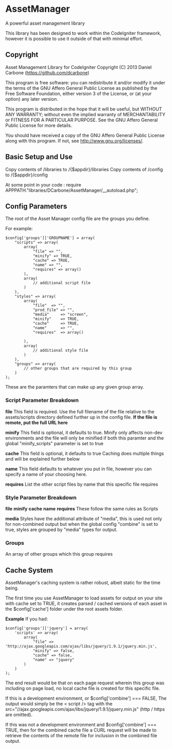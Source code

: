 AssetManager
=============

A powerful asset management library

This library has been designed to work within the CodeIgniter framework, however it is possible to use it outside of that with minimal effort.

Copyright
---------
Asset Management Library for CodeIgniter
Copyright (C) 2013  Daniel Carbone (https://github.com/dcarbone)

This program is free software: you can redistribute it and/or modify
it under the terms of the GNU Affero General Public License as
published by the Free Software Foundation, either version 3 of the
License, or (at your option) any later version.

This program is distributed in the hope that it will be useful,
but WITHOUT ANY WARRANTY; without even the implied warranty of
MERCHANTABILITY or FITNESS FOR A PARTICULAR PURPOSE.  See the
GNU Affero General Public License for more details.

You should have received a copy of the GNU Affero General Public License
along with this program.  If not, see <http://www.gnu.org/licenses/>.


Basic Setup and Use
-------------------

Copy contents of /libraries to /{$appdir}/libraries
Copy contents of /config to /{$appdir}/config

At some point in your code : require APPPATH."libraries/DCarbone/AssetManager/__autoload.php";

Config Parameters
-----------------

The root of the Asset Manager config file are the groups you define.

For example:

	$config['groups']['GROUPNAME'] = array(
		"scripts" => array(
			array(
				"file" => "",
	            "minify" => TRUE,
	            "cache" => TRUE,
	            "name" => "",
	            "requires" => array()
			),
			array(
				// additional script file
			)
		),
		"styles" => array(
			array(
				"file"  => "",
	            "prod_file" => "",
	            "media"     => "screen",
	            "minify"    => TRUE,
	            "cache"     => TRUE,
	            "name"      => "",
	            "requires"  => array()

			),
			array(
				// additional style file
			)
		),
		"groups" => array(
			// other groups that are required by this group
		)
	);

These are the paramters that can make up any given group array.


### Script Parameter Breakdown

**file**
This field is required.  Use the full filename of the file relative to the assets/scripts
directory defined further up in the config file.
**If the file is remote, put the full URL here**

**minify**
This field is optional, it defaults to true.  Minify only affects non-dev environments and the file will only be minified if both
this paramter and the global "minify_scripts" parameter is set to true

**cache**
This field is optional, it defaults to true
Caching does multiple things and will be explained further below

**name**
This field defaults to whatever you put in file, however you can specify a
name of your choosing here.

**requires**
List the other script files by name that this specific file requires


### Style Parameter Breakdown

**file**
**minify**
**cache**
**name**
**requires**
These follow the same rules as Scripts

**media**
Styles have the additional attribute of "media", this is used not only for non-combined output but
when the global config "combine" is set to true, styles are grouped by "media" types for output.

### Groups

An array of other groups which this group requires

Cache System
------------
AssetManager's caching system is rather robust, albeit static for the time being.

The first time you use AssetManager to load assets for output on your site with cache set to TRUE,
it creates parsed / cached versions of each asset in the $config['cache'] folder under the root assets folder.

**Example**
If you had:

	$config['groups']['jquery'] = array(
	    'scripts' => array(
	        array(
	            "file" => 'http://ajax.googleapis.com/ajax/libs/jquery/1.9.1/jquery.min.js',
	            "minify" => false,
	            "cache" => false,
	            "name" => "jquery"
	        )
	    )
	);

The end result would be that on each page request wherein this group was including on page load,
no local cache file is created for this specific file.

If this is a development environment, or $config['combine'] === FALSE, The output would simply be the < script /> tag
with the src="//ajax.googleapis.com/ajax/libs/jquery/1.9.1/jquery.min.js" (http / https are omitted).

If this was not a development environment and $config['combine'] === TRUE, then for the combined cache file a
CURL request will be made to retrieve the contents of the remote file for inclusion in the combined file output.

